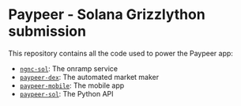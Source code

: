 # Paypeer - Solana Grizzlython submission

This repository contains all the code used to power the Paypeer app:

- [`ngnc-sol`](https://github.com/jbrit/ngnc-sol): The onramp service
- [`paypeer-dex`](https://github.com/jbrit/paypeer-dex): The automated market maker
- [`paypeer-mobile`](https://github.com/jbrit/paypeer-mobile): The mobile app
- [`paypeer-sol`](https://github.com/jbrit/paypeer-sol): The Python API
